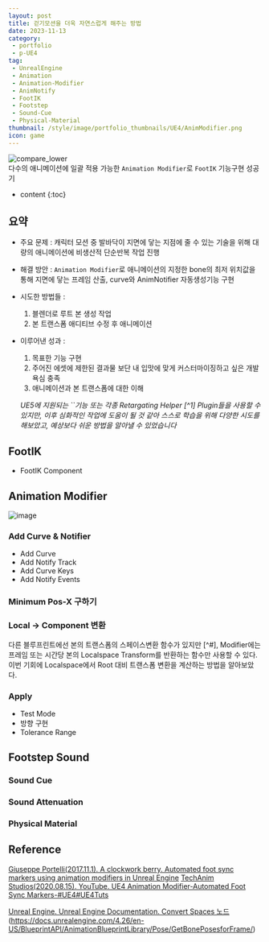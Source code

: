 ```yaml
---
layout: post
title: 걷기모션을 더욱 자연스럽게 해주는 방법
date: 2023-11-13
category: 
 - portfolio
 - p-UE4
tag:
 - UnrealEngine
 - Animation
 - Animation-Modifier
 - AnimNotify
 - FootIK
 - Footstep
 - Sound-Cue
 - Physical-Material
thumbnail: /style/image/portfolio_thumbnails/UE4/AnimModifier.png
icon: game
---
```


![compare_lower](https://github.com/ssonsonya/ssonsonya.github.io/assets/116151781/b475c0df-703f-4faa-b888-3677621b7888)  
다수의 애니메이션에 일괄 적용 가능한 `Animation Modifier`로 `FootIK` 기능구현 성공기

* content
{:toc}

## 요약

- 주요 문제 : 캐릭터 모션 중 발바닥이 지면에 닿는 지점에 줄 수 있는 기술을 위해 대량의 애니메이션에 비생산적 단순반복 작업 진행   
- 해결 방안 : `Animation Modifier`로 애니메이션의 지정한 bone의 최저 위치값을 통해 지면에 닿는 프레임 산출, curve와 AnimNotifier 자동생성기능 구현 
- 시도한 방법들 : 
    1. 블렌더로 루트 본 생성 작업
    2. 본 트랜스폼 애디티브 수정 후 애니메이션 
- 이루어낸 성과 :  
    1. 목표한 기능 구현
    2. 주어진 에셋에 제한된 결과물 보단 내 입맛에 맞게 커스터마이징하고 싶은 개발 욕심 충족  
    3. 애니메이션과 본 트랜스폼에 대한 이해  

    *UE5에 지원되는 ``기능 또는 각종 Retargating Helper [^1] Plugin들을 사용할 수 있지만, 이후 심화적인 작업에 도움이 될 것 같아 스스로 학습을 위해 다양한 시도를 해보았고, 예상보다 쉬운 방법을 알아낼 수 있었습니다*

## FootIK
- FootIK Component
 

## Animation Modifier
![image](https://github.com/ssonsonya/ssonsonya.github.io/assets/116151781/ecf315ea-ecf6-48d0-add9-dc9e8f48806a)  

### Add Curve & Notifier
- Add Curve
- Add Notify Track
- Add Curve Keys
- Add Notify Events

### Minimum Pos-X 구하기

### Local → Component 변환
다른 블루프린트에선 본의 트랜스폼의 스페이스변환 함수가 있지만 [^#], Modifier에는 프레임 또는 시간당 본의 Localspace Transform를 반환하는 함수만 사용할 수 있다.  
이번 기회에 Localspace에서 Root 대비 트랜스폼 변환을 계산하는 방법을 알아보았다.

### Apply
 - Test Mode
 - 방향 구현
 - Tolerance Range

## Footstep Sound

### Sound Cue

### Sound Attenuation

### Physical Material

## Reference

[Giuseppe Portelli(2017.11.1). A clockwork berry. Automated foot sync markers using animation modifiers in Unreal Engine](http://www.aclockworkberry.com/automated-foot-sync-markers-using-animation-modifiers-unreal-engine/)
[TechAnim Studios(2020.08.15). YouTube. UE4 Animation Modifier-Automated Foot Sync Markers-#UE4#UE4Tuts](https://www.youtube.com/watch?v=UEcbYBmd-oc)

[Unreal Engine. Unreal Engine Documentation. Convert Spaces 노드](https://docs.unrealengine.com/4.26/ko/AnimatingObjects/SkeletalMeshAnimation/NodeReference/SpaceConversion/)
(https://docs.unrealengine.com/4.26/en-US/BlueprintAPI/AnimationBlueprintLibrary/Pose/GetBonePosesforFrame/)
